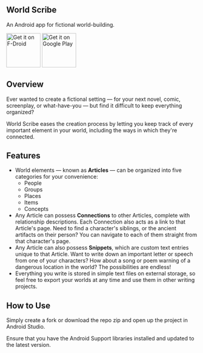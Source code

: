 ## World Scribe
An Android app for fictional world-building.

[<img src="https://f-droid.org/badge/get-it-on.png"
     alt="Get it on F-Droid"
     height="90">](https://f-droid.org/packages/com.averi.worldscribe/)
[<img src="https://play.google.com/intl/en_us/badges/images/generic/en-play-badge.png"
     alt="Get it on Google Play"
     height="90">](https://play.google.com/store/apps/details?id=com.averi.worldscribe)

## Overview
Ever wanted to create a fictional setting — for your next novel, comic, screenplay, or what-have-you — but find it difficult to keep everything organized?

World Scribe eases the creation process by letting you keep track of every important element in your world, including the ways in which they're connected.
## Features
* World elements — known as **Articles** — can be organized into five categories for your convenience:
    * People
    * Groups
    * Places
    * Items
    * Concepts
* Any Article can possess **Connections** to other Articles, complete with relationship descriptions. Each Connection also acts as a link to that Article's page. Need to find a character's siblings, or the ancient artifacts on their person? You can navigate to each of them straight from that character's page. 
* Any Article can also possess **Snippets**, which are custom text entries unique to that Article. Want to write down an important letter or speech from one of your characters? How about a song or poem warning of a dangerous location in the world? The possibilities are endless!
* Everything you write is stored in simple text files on external storage, so feel free to export your worlds at any time and use them in other writing projects.

## How to Use
Simply create a fork or download the repo zip and open up the project in Android Studio.

Ensure that you have the Android Support libraries installed and updated to the latest version.
